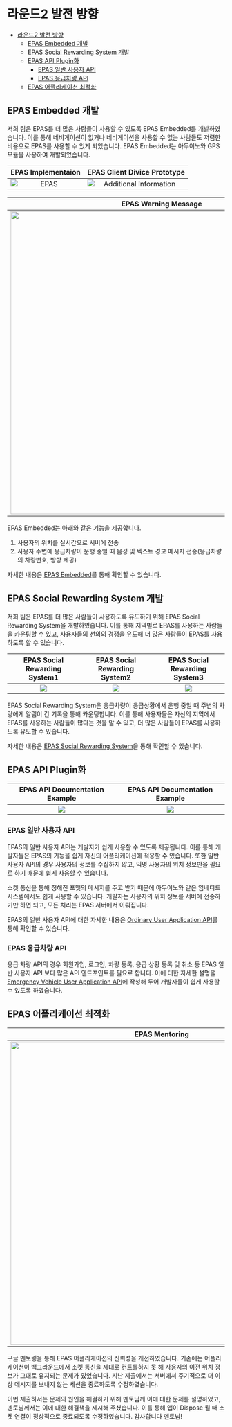 # 라운드2 발전 방향

- [라운드2 발전 방향](#라운드2-발전-방향)
  - [EPAS Embedded 개발](#epas-embedded-개발)
  - [EPAS Social Rewarding System 개발](#epas-social-rewarding-system-개발)
  - [EPAS API Plugin화](#epas-api-plugin화)
    - [EPAS 일반 사용자 API](#epas-일반-사용자-api)
    - [EPAS 응급차량 API](#epas-응급차량-api)
  - [EPAS 어플리케이션 최적화](#epas-어플리케이션-최적화)

## EPAS Embedded 개발

저희 팀은 EPAS를 더 많은 사람들이 사용할 수 있도록 EPAS Embedded를 개발하였습니다. 이를 통해 네비게이션이 없거나 네비게이션을 사용할 수 없는 사람들도 저렴한 비용으로 EPAS를 사용할 수 있게 되었습니다. EPAS Embedded는 아두이노와 GPS 모듈을 사용하여 개발되었습니다.

|                                          EPAS Implementaion                                            |             EPAS Client Divice Prototype               |
| :------------------------------------------------------------------------------------------------: | :----------------------------------------------: |
| <img src="https://github.com/Ajou-Soft-19/EPAS-Embeded-Client/assets/32717522/db2253ca-8453-4697-8732-e4e98be4027a" alt="EPAS" style="display: block; margin-left: auto; margin-right: auto;" /> | <img src="https://github.com/Ajou-Soft-19/EPAS-Embeded-Client/assets/32717522/06179948-e7e7-4f62-894e-7a36c9a6e1fe" alt="Additional Information" style="display: block; margin-left: auto; margin-right: auto;" /> |

| EPAS Warning Message |
| :-------------------: |
| <img src="https://github.com/Ajou-Soft-19/EPAS-Embeded-Client/assets/32717522/4702b382-53fd-4043-834f-7d6f8b6fdb7e" width="700px"> |

EPAS Embedded는 아래와 같은 기능을 제공합니다.

1. 사용자의 위치를 실시간으로 서버에 전송
2. 사용자 주변에 응급차량이 운행 중일 때 음성 및 텍스트 경고 메시지 전송(응급차량의 차량번호, 방향 제공)

자세한 내용은 [EPAS Embedded](https://github.com/Ajou-Soft-19/EPAS-Client?tab=readme-ov-file#epas-embeded-client)를 통해 확인할 수 있습니다.

## EPAS Social Rewarding System 개발

저희 팀은 EPAS를 더 많은 사람들이 사용하도록 유도하기 위해 EPAS Social Rewarding System을 개발하였습니다. 이를 통해 지역별로 EPAS를 사용하는 사람들을 카운팅할 수 있고, 사용자들의 선의의 경쟁을 유도해 더 많은 사람들이 EPAS를 사용하도록 할 수 있습니다.

| EPAS Social Rewarding System1 | EPAS Social Rewarding System2 | EPAS Social Rewarding System3 |
| :--------------------------: | :--------------------------: | :--------------------------: |
| <img src="https://github.com/Ajou-Soft-19/epas/assets/32717522/4bcb2caa-0a3a-429c-bfb0-6e03fc9b979b"> | <img src="https://github.com/Ajou-Soft-19/epas/assets/32717522/e65a5640-825e-4e7d-b469-c95d80eb1d67"> | <img src="https://github.com/Ajou-Soft-19/epas/assets/32717522/91e7e258-4da6-4056-bf65-490fa58b16ab"> |

EPAS Social Rewarding System은 응급차량이 응급상황에서 운행 중일 때 주변의 차량에게 알림이 간 기록을 통해 카운팅합니다. 이를 통해 사용자들은 자신의 지역에서 EPAS를 사용하는 사람들이 많다는 것을 알 수 있고, 더 많은 사람들이 EPAS를 사용하도록 유도할 수 있습니다.

자세한 내용은 [EPAS Social Rewarding System](https://github.com/Ajou-Soft-19/service-web)을 통해 확인할 수 있습니다.

## EPAS API Plugin화

| EPAS API Documentation Example | EPAS API Documentation Example |
| :---------------------: | :---------------------: |
| <img src="https://github.com/Ajou-Soft-19/epas/assets/32717522/ece5cd5c-d23d-4958-b0a0-94374cef753c"> | <img src="https://github.com/Ajou-Soft-19/epas/assets/32717522/81365216-7733-4d71-ad59-c9bad3e8057b">

### EPAS 일반 사용자 API

EPAS의 일반 사용자 API는 개발자가 쉽게 사용할 수 있도록 제공됩니다. 이를 통해 개발자들은 EPAS의 기능을 쉽게 자신의 어플리케이션에 적용할 수 있습니다. 또한 일반 사용자 API의 경우 사용자의 정보를 수집하지 않고, 익명 사용자의 위치 정보만을 필요로 하기 때문에 쉽게 사용할 수 있습니다.

소켓 통신을 통해 정해진 포맷의 메시지를 주고 받기 때문에 아두이노와 같은 임베디드 시스템에서도 쉽게 사용할 수 있습니다. 개발자는 사용자의 위치 정보를 서버에 전송하기만 하면 되고, 모든 처리는 EPAS 서버에서 이뤄집니다.

EPAS의 일반 사용자 API에 대한 자세한 내용은 [Ordinary User Application API](https://github.com/Ajou-Soft-19/EPAS-Client?tab=readme-ov-file#epas-api-documentation)를 통해 확인할 수 있습니다.

### EPAS 응급차량 API

응급 차량 API의 경우 회원가입, 로그인, 차량 등록, 응급 상황 등록 및 취소 등 EPAS 일반 사용자 API 보다 많은 API 엔드포인트를 필요로 합니다. 이에 대한 자세한 설명을 [Emergency Vehicle User Application API](https://github.com/Ajou-Soft-19/EPAS-Client?tab=readme-ov-file#emergency-vehicle-driver-application-api)에 작성해 두어 개발자들이 쉽게 사용할 수 있도록 하였습니다.

## EPAS 어플리케이션 최적화

| EPAS Mentoring |
| :-------------------: |
| <img src="https://github.com/Ajou-Soft-19/epas/assets/32717522/b5900fdf-dc4e-4d41-a9a6-5f51c4fd140b" width="700px"> |

구글 멘토링을 통해 EPAS 어플리케이션의 신뢰성을 개선하였습니다. 기존에는 어플리케이션이 백그라운드에서 소켓 통신을 제대로 컨트롤하지 못 해 사용자의 이전 위치 정보가 그대로 유지되는 문제가 있었습니다. 지난 제출에서는 서버에서 주기적으로 더 이상 메시지를 보내지 않는 세션을 종료하도록 수정하였습니다.

이번 제출하서는 문제의 원인을 해결하기 위해 멘토님께 이에 대한 문제를 설명하였고, 멘토님께서는 이에 대한 해결책을 제시해 주셨습니다. 이를 통해 앱이 Dispose 될 때 소켓 연결이 정상적으로 종료되도록 수정하였습니다.
감사합니다 멘토님!
